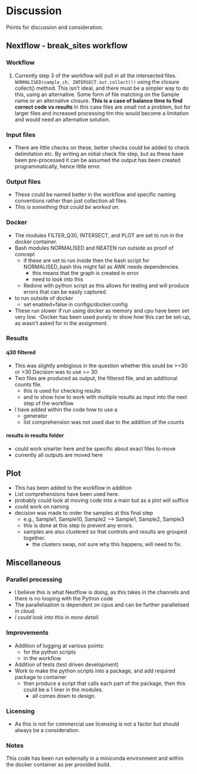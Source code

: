 # Discussion
Points for discussion and consideration.

## Nextflow - break_sites workflow
### Workflow
1. Currently step 3 of the workflow will pull in all the intersected files.
`NORMALISED(sample_ch, INTERSECT.out.collect())` using the closure collect() method.
This isn't ideal, and there must be a simpler way to do this, using an alternative.
Some form of file matching on the Sample name or an alternative closure.
__This is a case of balance time to find correct code vs results__
In this case files are small not a problem, but for larger files and increased processing tim 
this would become a limitation and would need an alternative solution.

### Input files
- There are little checks on these, better checks could be added to check delimitation etc.
  By writing an initial check file step, but as these have been pre-processed it can be assumed the output has been created programmatically, hence little error.
### Output files
- These could be named better in the workflow and specific naming conventions rather than just collection all files.
- _This is something that could be worked on._
### Docker
- The modules FILTER_Q30, INTERSECT, and PLOT are set to run in the docker container.
- Bash modules NORMALISED and NEATEN run outside as proof of concept
  - if these are set to run inside then the bash script for NORMALISED_bash this might fail as AWK needs dependencies.
    - this means that the graph is created in error
    - need to look into this
  - Redone with python script as this allows for testing and will produce errors that can be easily captured.
- to run outside of docker 
  - set enabled=false in configs/docker.config
- These run slower if run using docker as memory and cpu have been set very low.
-Docker has been used purely to show how this can be set-up, as wasn't asked for in the assignment.

### Results
#### q30 filtered
- This was slightly ambigious in the question whether this sould be >=30 or >30
  Decision was to use >= 30
- Two files are produced as output, the filtered file, and an additional counts file.
  - this is used for checking results
  - and to show how to work with multiple results as input into the next step of the workflow
- I have added within the code how to use a 
  - generator
  - list comprehension was not used due to the addition of the counts
#### results in results folder
- could work smarter here and be specific about exact files to move
- currently all outputs are moved here

## Plot
- This has been added to the workflow in addition
- List comprehensions have been used here.
- probably could look at moving code into a main but as a plot will suffice
- could work on naming
- decision was made to order the samples at this final step
  - e.g., Sample1, Sample10, Sample2 --> Sample1, Sample2, Sample3
  - this is done at this step to prevent any errors.
  - samples are also clustered so that controls and results are grouped together. 
    - the clusters swap, not sure why this happens, will need to fix.
## Miscellaneous
### Parallel processing
- I believe this is what Nextflow is doing, as this takes in the channels and there is no looping with the Python code
- The parallelisation is dependent on cpus and can be further parallelised in cloud. 
- _I could look into this in more detail._
### Improvements
- Addition of logging at various points:
  - for the python scripts
  - in the workflow
- Addition of tests (test driven development)
- Work to make the python scripts into a package, and add required package to container
  - then produce a script that calls each part of the package, then this could be a 1 liner in the modules.
    - all comes down to design.
### Licensing
- As this is not for commercial use licensing is not a factor but should always be a consideration.
### Notes
This code has been run externally in a miniconda environment 
and within the docker container as per provided build.



